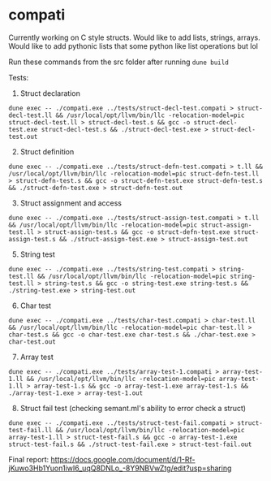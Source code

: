 # compati

Currently working on C style structs. Would like to add lists, strings, arrays. Would like to add pythonic lists that some python like list operations but lol 

Run these commands from the src folder after running ```dune build```

Tests: 
1. Struct declaration
```
dune exec -- ./compati.exe ../tests/struct-decl-test.compati > struct-decl-test.ll && /usr/local/opt/llvm/bin/llc -relocation-model=pic struct-decl-test.ll > struct-decl-test.s && gcc -o struct-decl-test.exe struct-decl-test.s && ./struct-decl-test.exe > struct-decl-test.out
```

2. Struct definition
```
dune exec -- ./compati.exe ../tests/struct-defn-test.compati > t.ll && /usr/local/opt/llvm/bin/llc -relocation-model=pic struct-defn-test.ll > struct-defn-test.s && gcc -o struct-defn-test.exe struct-defn-test.s && ./struct-defn-test.exe > struct-defn-test.out
```

3. Struct assignment and access
```
dune exec -- ./compati.exe ../tests/struct-assign-test.compati > t.ll && /usr/local/opt/llvm/bin/llc -relocation-model=pic struct-assign-test.ll > struct-assign-test.s && gcc -o struct-defn-test.exe struct-assign-test.s && ./struct-assign-test.exe > struct-assign-test.out
```
5. String test
```
dune exec -- ./compati.exe ../tests/string-test.compati > string-test.ll && /usr/local/opt/llvm/bin/llc -relocation-model=pic string-test.ll > string-test.s && gcc -o string-test.exe string-test.s && ./string-test.exe > string-test.out
```

6. Char test 
```
dune exec -- ./compati.exe ../tests/char-test.compati > char-test.ll && /usr/local/opt/llvm/bin/llc -relocation-model=pic char-test.ll > char-test.s && gcc -o char-test.exe char-test.s && ./char-test.exe > char-test.out
 ```

7. Array test
 ```
dune exec -- ./compati.exe ../tests/array-test-1.compati > array-test-1.ll && /usr/local/opt/llvm/bin/llc -relocation-model=pic array-test-1.ll > array-test-1.s && gcc -o array-test-1.exe array-test-1.s && ./array-test-1.exe > array-test-1.out
 ```
8. Struct fail test (checking semant.ml's ability to error check a struct)
```
dune exec -- ./compati.exe ../tests/struct-test-fail.compati > struct-test-fail.ll && /usr/local/opt/llvm/bin/llc -relocation-model=pic array-test-1.ll > struct-test-fail.s && gcc -o array-test-1.exe struct-test-fail.s && ./struct-test-fail.exe > struct-test-fail.out
```
 Final report: https://docs.google.com/document/d/1-Rf-jKuwo3Hb1Yuon1iwI6_uqQ8DNLo_-8Y9NBVwZtg/edit?usp=sharing
